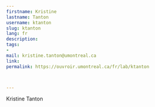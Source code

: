 ```yaml
---
firstname: Kristine
lastname: Tanton
username: ktanton
slug: ktanton
lang: fr
description: 
tags:
-
mail: kristine.tanton@umontreal.ca
link: 
permalink: https://ouvroir.umontreal.ca/fr/lab/ktanton



---
```


Kristine Tanton <!-- bio en français-->

